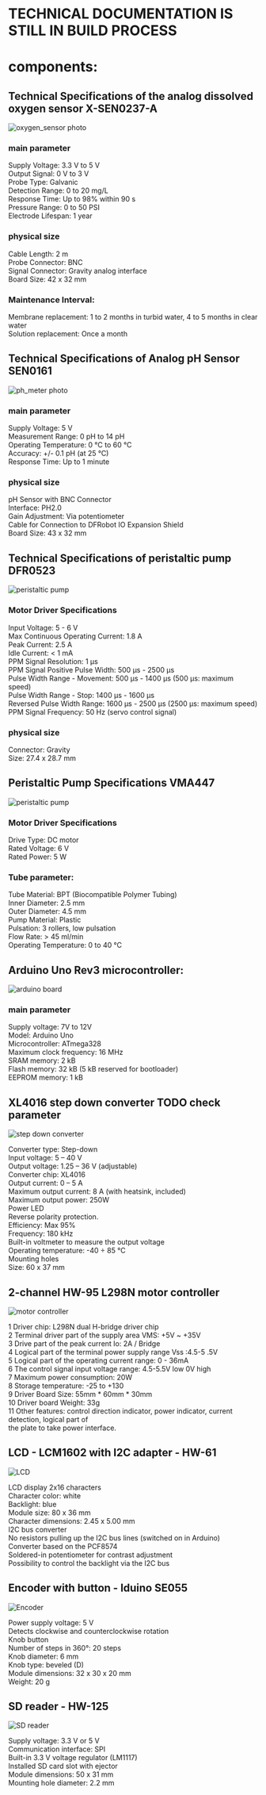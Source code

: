 
# TECHNICAL DOCUMENTATION IS STILL IN BUILD PROCESS

# components:

## Technical Specifications of the analog dissolved oxygen sensor X-SEN0237-A
  
![oxygen_sensor photo](../Images/oxygen_sensor.jpg)
  
### main parameter  
Supply Voltage: 3.3 V to 5 V  
Output Signal: 0 V to 3 V  
Probe Type: Galvanic  
Detection Range: 0 to 20 mg/L  
Response Time: Up to 98% within 90 s  
Pressure Range: 0 to 50 PSI  
Electrode Lifespan: 1 year
  
### physical size  
Cable Length: 2 m  
Probe Connector: BNC  
Signal Connector: Gravity analog interface  
Board Size: 42 x 32 mm  
  
### Maintenance Interval:  
Membrane replacement: 1 to 2 months in turbid water, 4 to 5 months in clear water  
Solution replacement: Once a month  


## Technical Specifications of  Analog pH Sensor SEN0161
  
![ph_meter photo](../Images/ph_meter.jpg)
  
### main parameter  
Supply Voltage: 5 V  
Measurement Range: 0 pH to 14 pH  
Operating Temperature: 0 °C to 60 °C  
Accuracy: +/- 0.1 pH (at 25 °C)  
Response Time: Up to 1 minute  

### physical size  
pH Sensor with BNC Connector  
Interface: PH2.0  
Gain Adjustment: Via potentiometer  
Cable for Connection to DFRobot IO Expansion Shield  
Board Size: 43 x 32 mm  

## Technical Specifications of  peristaltic pump DFR0523
  
![peristaltic pump](../Images/perystaltic_pump.jpg)

### Motor Driver Specifications
  
Input Voltage: 5 - 6 V  
Max Continuous Operating Current: 1.8 A  
Peak Current: 2.5 A  
Idle Current: < 1 mA  
PPM Signal Resolution: 1 µs  
PPM Signal Positive Pulse Width: 500 µs - 2500 µs  
Pulse Width Range - Movement: 500 µs - 1400 µs (500 µs: maximum speed)  
Pulse Width Range - Stop: 1400 µs - 1600 µs  
Reversed Pulse Width Range: 1600 µs - 2500 µs (2500 µs: maximum speed)  
PPM Signal Frequency: 50 Hz (servo control signal)  
  
### physical size  

Connector: Gravity  
Size: 27.4 x 28.7 mm  


## Peristaltic Pump Specifications VMA447

![peristaltic pump](../Images/perystaltic_pump_2.jpg)

### Motor Driver Specifications

Drive Type: DC motor  
Rated Voltage: 6 V  
Rated Power: 5 W  

### Tube parameter:

Tube Material: BPT (Biocompatible Polymer Tubing)  
Inner Diameter: 2.5 mm  
Outer Diameter: 4.5 mm  
Pump Material: Plastic  
Pulsation: 3 rollers, low pulsation  
Flow Rate: > 45 ml/min  
Operating Temperature: 0 to 40 °C  


## Arduino Uno Rev3 microcontroller:

![arduino board](../Images/arduino_board.jpg)

### main parameter

Supply voltage: 7V to 12V  
Model: Arduino Uno  
Microcontroller: ATmega328  
Maximum clock frequency: 16 MHz  
SRAM memory: 2 kB  
Flash memory: 32 kB (5 kB reserved for bootloader)  
EEPROM memory: 1 kB  

## XL4016 step down converter TODO check parameter

![step down converter](../Images/step-down_conventer.jpg)

Converter type: Step-down  
Input voltage: 5 – 40 V  
Output voltage: 1.25 – 36 V (adjustable)  
Converter chip: XL4016  
Output current: 0 – 5 A  
Maximum output current: 8 A (with heatsink, included)  
Maximum output power: 250W  
Power LED  
Reverse polarity protection.  
Efficiency: Max 95%  
Frequency: 180 kHz  
Built-in voltmeter to measure the output voltage  
Operating temperature: -40 ÷ 85 °C  
Mounting holes  
Size: 60 x 37 mm  

## 2-channel HW-95 L298N motor controller

![motor controller](../Images/motor_controller.jpg)

1 Driver chip: L298N dual H-bridge driver chip  
2 Terminal driver part of the supply area VMS: +5V ~ +35V  
3 Drive part of the peak current Io: 2A / Bridge  
4 Logical part of the terminal power supply range Vss :4.5-5 .5V  
5 Logical part of the operating current range: 0 - 36mA  
6 The control signal input voltage range: 4.5-5.5V low 0V high  
7 Maximum power consumption: 20W  
8 Storage temperature: -25 to +130  
9 Driver Board Size: 55mm * 60mm * 30mm  
10 Driver board Weight: 33g  
11 Other features: control direction indicator, power indicator, current detection, logical part of  
the plate to take power interface.  

## LCD - LCM1602 with I2C adapter - HW-61
![LCD](../Images/I2C_LCD.jpg)  

LCD display 2x16 characters  
Character color: white  
Backlight: blue  
Module size: 80 x 36 mm  
Character dimensions: 2.45 x 5.00 mm  
I2C bus converter  
No resistors pulling up the I2C bus lines (switched on in Arduino)  
Converter based on the PCF8574  
Soldered-in potentiometer for contrast adjustment  
Possibility to control the backlight via the I2C bus  

## Encoder with button - Iduino SE055
![Encoder](../Images/Encode.jpg)  

Power supply voltage: 5 V  
Detects clockwise and counterclockwise rotation  
Knob button  
Number of steps in 360°: 20 steps  
Knob diameter: 6 mm  
Knob type: beveled (D)  
Module dimensions: 32 x 30 x 20 mm  
Weight: 20 g  

## SD reader - HW-125
![SD reader](../Images/SD_reader.jpg)  

Supply voltage: 3.3 V or 5 V  
Communication interface: SPI  
Built-in 3.3 V voltage regulator (LM1117)  
Installed SD card slot with ejector  
Module dimensions: 50 x 31 mm  
Mounting hole diameter: 2.2 mm  
